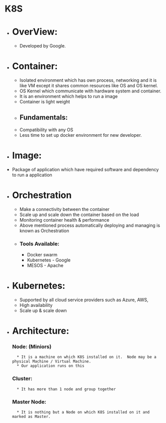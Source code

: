 # K8S
* # OverView:
  * Developed by Google.
* # Container:
  * Isolated environment which has own process, networking and it is like VM except it shares common resources like OS and OS kernel. 
  * OS Kernel which communicate with hardware system and container.
  * It is an environment which helps to run a image
  * Container is light weight
  * ## Fundamentals:
   * Compatibility with any OS
   * Less time to set up docker environment for new developer.
* # Image:
 * Package of application which have required software and dependency to run a application
* # Orchestration
	* Make a connectivity between the container
	* Scale up and scale down the container based on the load
	* Monitoring container health & performance
	* Above mentioned process automatically deploying and managing is known as Orchestration
	* ### Tools Available:
		* Docker swarm
		* Kubernetes - Google
		* MESOS - Apache
* # Kubernetes:
	* Supported by all cloud service providers such as Azure, AWS, 
	* High availability
	* Scale up & scale down
* # Architecture:
	### Node: (Miniors)
		* It is a machine on which K8S installed on it.  Node may be a physical Machine / Virtual Machine.
		* Our application runs on this
	### Cluster:
		* It has more than 1 node and group together
	### Master Node:
		* It is nothing but a Node on which K8S installed on it and marked as Master.






